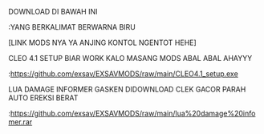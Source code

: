 DOWNLOAD DI BAWAH INI 

:YANG BERKALIMAT BERWARNA BIRU

[LINK MODS NYA YA ANJING KONTOL NGENTOT HEHE]

CLEO 4.1 SETUP BIAR WORK KALO MASANG MODS ABAL ABAL AHAYYY

:https://github.com/exsav/EXSAVMODS/raw/main/CLEO4.1_setup.exe

LUA DAMAGE INFORMER GASKEN DIDOWNLOAD CLEK GACOR PARAH AUTO EREKSI BERAT

:https://github.com/exsav/EXSAVMODS/raw/main/lua%20damage%20infomer.rar

